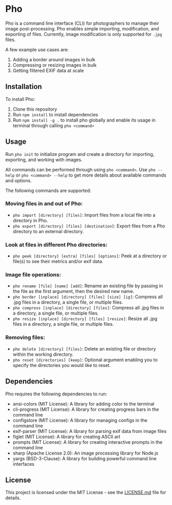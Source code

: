 # Pho

Pho is a command line interface (CLI) for photographers to manage their image post-processing. Pho enables simple importing, modification, and exporting of files. Currently, image modification is only supported for `.jpg` files.

A few example use cases are:

1. Adding a border around images in bulk
2. Compressing or resizing images in bulk
3. Getting filtered EXIF data at scale

## Installation

To install Pho:

1. Clone this repository
2. Run `npm install` to install dependencies
3. Run `npm install -g .` to install pho globally and enable its usage in terminal through calling `pho <command>`

## Usage

Run `pho init` to initialize program and create a directory for importing, exporting, and working with images.

All commands can be performed through using `pho <command>`. Use `pho --help` or `pho <command> --help` to get more details about available commands and options.

The following commands are supported:

### Moving files in and out of Pho:

- `pho import [directory] [files]`: Import files from a local file into a directory in Pho.
- `pho export [directory] [files] [destination]`: Export files from a Pho directory to an external directory.

### Look at files in different Pho directories:

- `pho peek [directory] [extra] [files] [options]`: Peek at a directory or file(s) to see their metrics and/or exif data.

### Image file operations:

- `pho rename [file] [name] [add]`: Rename an existing file by passing in the file as the first argument, then the desired new name.
- `pho border [inplace] [directory] [files] [size] [ig]`: Compress all .jpg files in a directory, a single file, or multiple files.
- `pho compress [inplace] [directory] [files]`: Compress all .jpg files in a directory, a single file, or multiple files.
- `pho resize [inplace] [directory] [files] [resize]`: Resize all .jpg files in a directory, a single file, or multiple files.

### Removing files:

- `pho delete [directory] [files]`: Delete an existing file or directory within the working directory.
- `pho reset [directories] [keep]`: Optional argument enabling you to specify the directories you would like to reset.

## Dependencies

Pho requires the following dependencies to run:

- ansi-colors (MIT License): A library for adding color to the terminal
- cli-progress (MIT License): A library for creating progress bars in the command line
- configstore (MIT License): A library for managing configs in the command line
- exif-parser (MIT License): A library for parsing exif data from image files
- figlet (MIT License): A library for creating ASCII art
- prompts (MIT License): A library for creating interactive prompts in the command line
- sharp (Apache License 2.0): An image processing library for Node.js
- yargs (BSD-3-Clause): A library for building powerful command line interfaces

## License

This project is licensed under the MIT License - see the [LICENSE.md](LICENSE.md) file for details.
